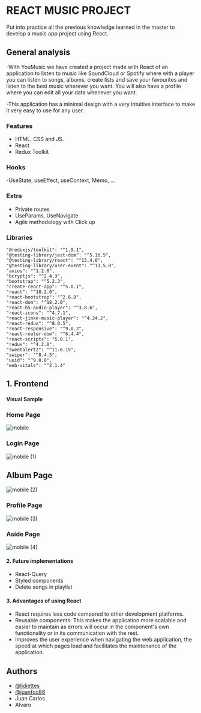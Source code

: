 # REACT MUSIC PROJECT 

Put into practice all the previous knowledge learned in the master to develop a music app project using React.

## General analysis

 -With YouMusic we have created a project made with React of an application to listen to music like SoundCloud or Spotify where with a player you can listen to songs, albums, create lists and save your favourites and listen to the best music wherever you want. You will also have a profile where you can edit all your data whenever you want.
 
 -This application has a minimal design with a very intuitive interface to make it very easy to use for any user. 

### Features

- HTML, CSS and JS.
- React
- Redux Toolkit

### Hooks

-UseState, useEffect, useContext, Memo, ... 

### Extra

- Private routes
- UseParams, UseNavigate
- Agile methodology with Click up

### Libraries

    "@reduxjs/toolkit": "^1.9.1",
    "@testing-library/jest-dom": "^5.16.5",
    "@testing-library/react": "^13.4.0",
    "@testing-library/user-event": "^13.5.0",
    "axios": "^1.2.0",
    "bcryptjs": "^2.4.3",
    "bootstrap": "^5.2.3",
    "create-react-app": "^5.0.1",
    "react": "^18.2.0",
    "react-bootstrap": "^2.6.0",
    "react-dom": "^18.2.0",
    "react-h5-audio-player": "^3.8.6",
    "react-icons": "^4.7.1",
    "react-jinke-music-player": "^4.24.2",
    "react-redux": "^8.0.5",
    "react-responsive": "^9.0.2",
    "react-router-dom": "^6.4.4",
    "react-scripts": "5.0.1",
    "redux": "^4.2.0",
    "sweetalert2": "^11.6.15",
    "swiper": "^8.4.5",
    "uuid": "^9.0.0",
    "web-vitals": "^2.1.4"


## 1. Frontend

#### Visual Sample

### Home Page

![mobile](https://user-images.githubusercontent.com/96661791/207954242-62b72143-0352-4743-85c7-656f19606fc5.png)

### Login Page

![mobile (1)](https://user-images.githubusercontent.com/96661791/207954423-26713e85-287e-4a2e-892e-3615b92e8f17.png)

## Album Page


![mobile (2)](https://user-images.githubusercontent.com/96661791/207954914-a5f8f5b8-cdd7-459a-accf-c4967cf87573.png)


### Profile Page


![mobile (3)](https://user-images.githubusercontent.com/96661791/207955102-fe545b76-939b-41d0-ba8c-6d5d22df4ecd.png)


### Aside Page

![mobile (4)](https://user-images.githubusercontent.com/96661791/207955460-7573c3cc-cab6-47ba-978d-41e42832534f.png)


#### 2. Future implementations

- React-Query
- Styled components
- Delete songs in playlist 

#### 3. Advantages of using React

- React requires less code compared to other development platforms.
- Reusable components: This makes the application more scalable and easier to maintain as errors will occur in the component's own functionality or in its   communication with the rest.
- Improves the user experience when navigating the web application, the speed at which pages load and facilitates the maintenance of the application. 

## Authors

- [@lidiettes](https://github.com/lidiettes)
- [@juanfco86](https://github.com/juanfco86)
- Juan Carlos 
- Alvaro

